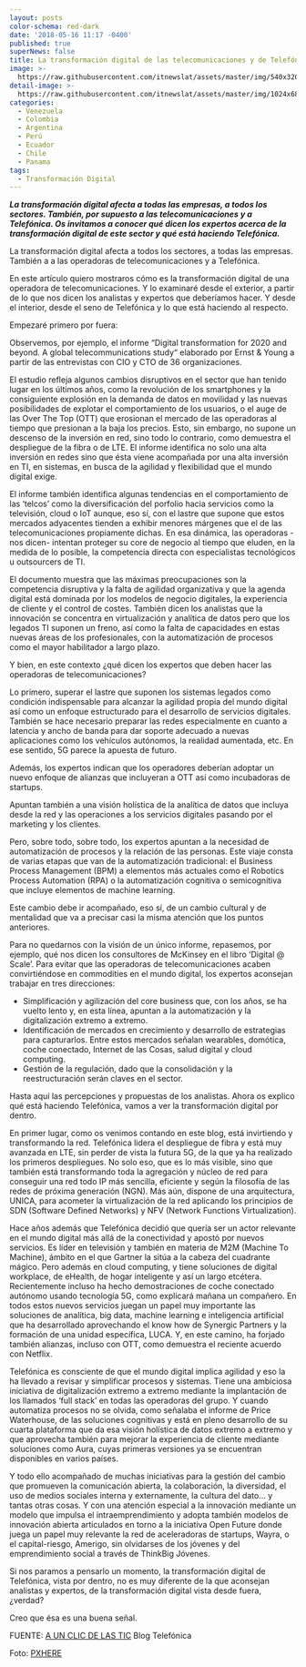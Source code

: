 ```yaml
---
layout: posts
color-schema: red-dark
date: '2018-05-16 11:17 -0400'
published: true
superNews: false
title: La transformación digital de las telecomunicaciones y de Telefónica
image: >-
  https://raw.githubusercontent.com/itnewslat/assets/master/img/540x320/Conexion-p.jpg
detail-image: >-
  https://raw.githubusercontent.com/itnewslat/assets/master/img/1024x680/Conexion-g.jpg
categories:
  - Venezuela
  - Colombia
  - Argentina
  - Perú
  - Ecuador
  - Chile
  - Panama
tags:
  - Transformación Digital
---
```



**_La transformación digital afecta a todas las empresas, a todos los sectores. También, por supuesto a las telecomunicaciones y a Telefónica. Os invitamos a conocer qué dicen los expertos acerca de la transformación digital de este sector y qué está haciendo Telefónica._**

La transformación digital afecta a todos los sectores, a todas las empresas. También a a las operadoras de telecomunicaciones y a Telefónica.

En este artículo quiero mostraros cómo es la transformación digital de una operadora de telecomunicaciones. Y lo examinaré desde el exterior, a partir de lo que nos dicen los analistas y expertos que deberíamos hacer. Y desde el interior, desde el seno de Telefónica y lo que está haciendo al respecto.

Empezaré primero por fuera:

Observemos, por ejemplo, el informe “Digital transformation for 2020 and beyond. A global telecommunications study“ elaborado por Ernst & Young a partir de las entrevistas con CIO y CTO de 36 organizaciones.

El estudio refleja algunos cambios disruptivos en el sector que han tenido lugar en los últimos años, como la revolución de los smartphones y la consiguiente explosión en la demanda de datos en movilidad y las nuevas posibilidades de explotar el comportamiento de los usuarios, o el auge de las Over The Top (OTT) que erosionan el mercado de las operadoras al tiempo que presionan a la baja los precios. Esto, sin embargo, no supone un descenso de la inversión en red, sino todo lo contrario, como demuestra el despliegue de la fibra o de LTE. El informe identifica no solo una alta inversión en redes sino que ésta viene acompañada por una alta inversión en TI, en sistemas, en busca de la agilidad y flexibilidad que el mundo digital exige.

El informe también identifica algunas tendencias en el comportamiento de las ‘telcos’ como la diversificación del porfolio hacia servicios como la televisión, cloud o IoT aunque, eso sí, con el lastre que supone que estos mercados adyacentes tienden a exhibir menores márgenes que el de las telecomunicaciones propiamente dichas. En esa dinámica, las operadoras -nos dicen- intentan proteger su core de negocio al tiempo que eluden, en la medida de lo posible, la competencia directa con especialistas tecnológicos u outsourcers de TI.

El documento muestra que las máximas preocupaciones son la competencia disruptiva y la falta de agilidad organizativa y que la agenda digital está dominada por los modelos de negocio digitales, la experiencia de cliente y el control de costes. También dicen los analistas que la innovación se concentra en virtualización y analítica de datos pero que los legados TI suponen un freno, así como la falta de capacidades en estas nuevas áreas de los profesionales, con la automatización de procesos como el mayor habilitador a largo plazo.

Y bien, en este contexto ¿qué dicen los expertos que deben hacer las operadoras de telecomunicaciones?

Lo primero, superar el lastre que suponen los sistemas legados como condición indispensable para alcanzar la agilidad propia del mundo digital así como un enfoque estructurado para el desarrollo de servicios digitales. También se hace necesario preparar las redes especialmente en cuanto a latencia y ancho de banda para dar soporte adecuado a nuevas aplicaciones como los vehículos autónomos, la realidad aumentada, etc. En ese sentido, 5G parece la apuesta de futuro.

Además, los expertos indican que los operadores deberían adoptar un nuevo enfoque de alianzas que incluyeran a OTT así como incubadoras de startups.

Apuntan también a una visión holística de la analítica de datos que incluya desde la red y las operaciones a los servicios digitales pasando por el marketing y los clientes.

Pero, sobre todo, sobre todo, los expertos apuntan a la necesidad de automatización de procesos y la relación de las personas. Este viaje consta de varias etapas que van de la automatización tradicional: el Business Process Management (BPM) a elementos más actuales como el Robotics Process Automation (RPA) o la automatización cognitiva o semicognitiva que incluye elementos de machine learning.

Este cambio debe ir acompañado, eso sí, de un cambio cultural y de mentalidad que va a precisar casi la misma atención que los puntos anteriores.

Para no quedarnos con la visión de un único informe, repasemos, por ejemplo, qué nos dicen los consultores de McKinsey en el libro ‘Digital @ Scale’. Para evitar que las operadoras de telecomunicaciones acaben convirtiéndose en commodities en el mundo digital, los expertos aconsejan trabajar en tres direcciones:

- Simplificación y agilización del core business que, con los años, se ha vuelto lento y, en esta línea, apuntan a la automatización y la digitalización extremo a extremo.
- Identificación de mercados en crecimiento y desarrollo de estrategias para capturarlos. Entre estos mercados señalan wearables, domótica, coche conectado, Internet de las Cosas, salud digital y cloud computing.
- Gestión de la regulación, dado que la consolidación y la reestructuración serán claves en el sector.

Hasta aquí las percepciones y propuestas de los analistas. Ahora os explico qué está haciendo Telefónica, vamos a ver la transformación digital por dentro.

En primer lugar, como os venimos contando en este blog, está invirtiendo y transformando la red. Telefónica lidera el despliegue de fibra y está muy avanzada en LTE, sin perder de vista la futura 5G, de la que ya ha realizado los primeros despliegues. No solo eso, que es lo más visible, sino que también está transformando toda la agregación y núcleo de red para conseguir una red todo IP más sencilla, eficiente y según la filosofía de las redes de próxima generación (NGN). Más aún, dispone de una arquitectura, UNICA, para acometer la virtualización de la red aplicando los principios de SDN (Software Defined Networks) y NFV (Network Functions Virtualization).

Hace años además que Telefónica decidió que quería ser un actor relevante en el mundo digital más allá de la conectividad y apostó por nuevos servicios. Es líder en televisión y también en materia de M2M (Machine To Machine), ámbito en el que Gartner la sitúa a la cabeza del cuadrante mágico. Pero además en cloud computing, y tiene soluciones de digital workplace, de eHealth, de hogar inteligente y así un largo etcétera. Recientemente incluso ha hecho demostraciones de coche conectado autónomo usando tecnología 5G, como explicará mañana un compañero. En todos estos nuevos servicios juegan un papel muy importante las soluciones de analítica, big data, machine learning e inteligencia artificial que ha desarrollado aprovechando el know how de Synergic Partners y la formación de una unidad específica, LUCA. Y, en este camino, ha forjado también alianzas, incluso con OTT, como demuestra el reciente acuerdo con Netflix.

Telefónica es consciente de que el mundo digital implica agilidad y eso la ha llevado a revisar y simplificar procesos y sistemas. Tiene una ambiciosa iniciativa de digitalización extremo a extremo mediante la implantación de los llamados ‘full stack’ en todas las operadoras del grupo. Y cuando automatiza procesos no se olvida, como señalaba el informe de Price Waterhouse, de las soluciones cognitivas y está en pleno desarrollo de su cuarta plataforma que da esa visión holística de datos extremo a extremo y que aprovecha también para mejorar la experiencia de cliente mediante soluciones como Aura, cuyas primeras versiones ya se encuentran disponibles en varios países.

Y todo ello acompañado de muchas iniciativas para la gestión del cambio que promueven la comunicación abierta, la colaboración, la diversidad, el uso de medios sociales interna y externamente, la cultura del dato… y tantas otras cosas. Y con una atención especial a la innovación mediante un modelo que impulsa el intraemprendimiento y adopta también modelos de innovación abierta articulados en torno a la iniciativa Open Future donde juega un papel muy relevante la red de aceleradoras de startups, Wayra, o el capital-riesgo, Amerigo, sin olvidarses de los jóvenes y del emprendimiento social a través de ThinkBig Jóvenes.

Si nos paramos a pensarlo un momento, la transformación digital de Telefónica, vista por dentro, no es muy diferente de la que aconsejan analistas y expertos, de la transformación digital vista desde fuera, ¿verdad?

Creo que ésa es una buena señal.

FUENTE: [A UN CLIC DE LAS TIC](https://aunclicdelastic.blogthinkbig.com/la-transformacion-digital-de-las-telecomunicaciones-y-de-telefonica/) Blog Telefónica

Foto: [PXHERE](https://pxhere.com/es/photo/104676)